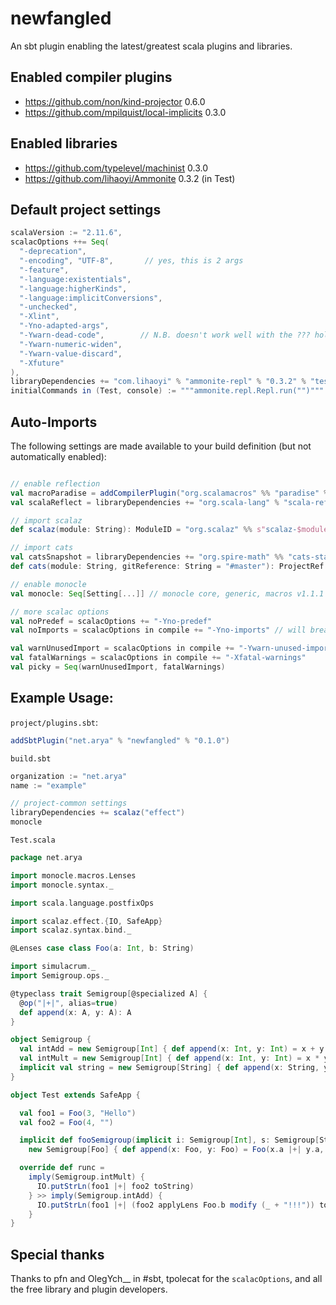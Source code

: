 # newfangled
An sbt plugin enabling the latest/greatest scala plugins and libraries.


## Enabled compiler plugins
* https://github.com/non/kind-projector 0.6.0
* https://github.com/mpilquist/local-implicits 0.3.0

## Enabled libraries
* https://github.com/typelevel/machinist 0.3.0
* https://github.com/lihaoyi/Ammonite 0.3.2 (in Test)

## Default project settings
```scala
scalaVersion := "2.11.6",
scalacOptions ++= Seq(
  "-deprecation",
  "-encoding", "UTF-8",       // yes, this is 2 args
  "-feature",
  "-language:existentials",
  "-language:higherKinds",
  "-language:implicitConversions",
  "-unchecked",
  "-Xlint",
  "-Yno-adapted-args",
  "-Ywarn-dead-code",        // N.B. doesn't work well with the ??? hole
  "-Ywarn-numeric-widen",
  "-Ywarn-value-discard",
  "-Xfuture"
),
libraryDependencies += "com.lihaoyi" % "ammonite-repl" % "0.3.2" % "test" cross CrossVersion.full,
initialCommands in (Test, console) := """ammonite.repl.Repl.run("")"""
```

## Auto-Imports
The following settings are made available to your build definition (but not automatically enabled):
```scala

// enable reflection
val macroParadise = addCompilerPlugin("org.scalamacros" %% "paradise" % "2.0.1" cross CrossVersion.full)
val scalaReflect = libraryDependencies += "org.scala-lang" % "scala-reflect" % scalaVersion.value

// import scalaz
def scalaz(module: String): ModuleID = "org.scalaz" %% s"scalaz-$module" % "7.1.3"

// import cats
val catsSnapshot = libraryDependencies += "org.spire-math" %% "cats-state" % "0.1.0-SNAPSHOT"
def cats(module: String, gitReference: String = "#master"): ProjectRef // depend on particular cats git ref

// enable monocle
val monocle: Seq[Setting[...]] // monocle core, generic, macros v1.1.1

// more scalac options
val noPredef = scalacOptions += "-Yno-predef"
val noImports = scalacOptions in compile += "-Yno-imports" // will break REPL if not restricted to compile

val warnUnusedImport = scalacOptions in compile += "-Ywarn-unused-import"
val fatalWarnings = scalacOptions in compile += "-Xfatal-warnings"
val picky = Seq(warnUnusedImport, fatalWarnings)
```

## Example Usage:
`project/plugins.sbt`:
```scala
addSbtPlugin("net.arya" % "newfangled" % "0.1.0")
```

`build.sbt`
```scala
organization := "net.arya"
name := "example"

// project-common settings
libraryDependencies += scalaz("effect")
monocle
```

`Test.scala`
```scala
package net.arya

import monocle.macros.Lenses
import monocle.syntax._

import scala.language.postfixOps

import scalaz.effect.{IO, SafeApp}
import scalaz.syntax.bind._

@Lenses case class Foo(a: Int, b: String)

import simulacrum._
import Semigroup.ops._

@typeclass trait Semigroup[@specialized A] {
  @op("|+|", alias=true)
  def append(x: A, y: A): A
}

object Semigroup {
  val intAdd = new Semigroup[Int] { def append(x: Int, y: Int) = x + y }
  val intMult = new Semigroup[Int] { def append(x: Int, y: Int) = x * y }
  implicit val string = new Semigroup[String] { def append(x: String, y: String) = x + y }
}

object Test extends SafeApp {

  val foo1 = Foo(3, "Hello")
  val foo2 = Foo(4, "")

  implicit def fooSemigroup(implicit i: Semigroup[Int], s: Semigroup[String]): Semigroup[Foo] =
    new Semigroup[Foo] { def append(x: Foo, y: Foo) = Foo(x.a |+| y.a, x.b |+| y.b) }

  override def runc =
    imply(Semigroup.intMult) {
      IO.putStrLn(foo1 |+| foo2 toString)
    } >> imply(Semigroup.intAdd) {
      IO.putStrLn(foo1 |+| (foo2 applyLens Foo.b modify (_ + "!!!")) toString)
    }
}
```

## Special thanks
Thanks to pfn and OlegYch__ in #sbt, tpolecat for the `scalacOptions`, and all the free library and plugin developers.
